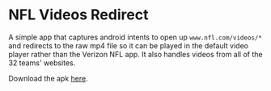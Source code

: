 NFL Videos Redirect
=================
A simple app that captures android intents to open up `www.nfl.com/videos/*` and redirects to the raw mp4 file so it can be played in the default video player rather than the Verizon NFL app.  It also handles videos from all of the 32 teams' websites.

Download the apk <a href="https://github.com/dkutilek/NFLVideosRedirect/blob/master/NFLVideosRedirect.apk?raw=true">here</a>.

